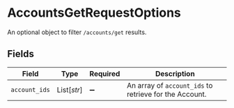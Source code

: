 # AccountsGetRequestOptions

An optional object to filter `/accounts/get` results.


## Fields

| Field                                                  | Type                                                   | Required                                               | Description                                            |
| ------------------------------------------------------ | ------------------------------------------------------ | ------------------------------------------------------ | ------------------------------------------------------ |
| `account_ids`                                          | List[*str*]                                            | :heavy_minus_sign:                                     | An array of `account_ids` to retrieve for the Account. |